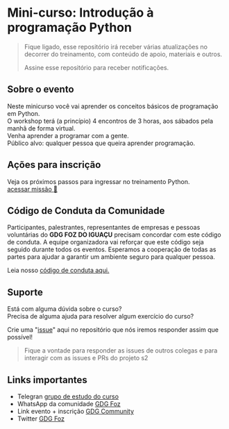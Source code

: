 # Mini-curso: Introdução à programação Python

> Fique ligado, esse repositório irá receber várias atualizações no decorrer do treinamento, com conteúdo de apoio, materiais e outros.
>
> Assine esse repositório para receber notificações.


## Sobre o evento  

Neste minicurso você vai aprender os conceitos básicos de programação em Python.   
O workshop terá (a princípio) 4 encontros de 3 horas, aos sábados pela manhã de forma virtual.  
Venha aprender a programar com a gente.  
Público alvo: qualquer pessoa que queira aprender programação.  

## Ações para inscrição

Veja os próximos passos para ingressar no treinamento Python.  
[acessar missão :rocket:](ingressar.md)   

## Código de Conduta da Comunidade

Participantes, palestrantes, representantes de empresas e pessoas voluntárias do **GDG FOZ DO IGUAÇU** precisam concordar com este código de conduta. A equipe organizadora vai reforçar que este código seja seguido durante todos os eventos. Esperamos a cooperação de todas as partes para ajudar a garantir um ambiente seguro para qualquer pessoa.

Leia nosso [código de conduta aqui.](/codigo-de-conduta.md)

## Suporte

Está com alguma dúvida sobre o curso?  
Precisa de alguma ajuda para resolver algum exercício do curso?  

Crie uma "[issue](https://github.com/gdgfoz/mini-curso-intro-python/issues)" aqui no repositório que nós iremos responder assim que possível!  

> Fique a vontade para responder as issues de outros colegas e para interagir com as issues e PRs do projeto s2  

## Links importantes

- Telegran [grupo de estudo do curso](https://t.me/gdgfoz_python/52)
- WhatsApp da comunidade [GDG Foz](https://chat.whatsapp.com/GiEaMe3mSlG2I7UqTMEKq7) 
- Link evento + inscrição [GDG Community](https://t.co/HE3WDAfG4f?amp=1)
- Twitter [GDG Foz](https://twitter.com/gdgfoz)